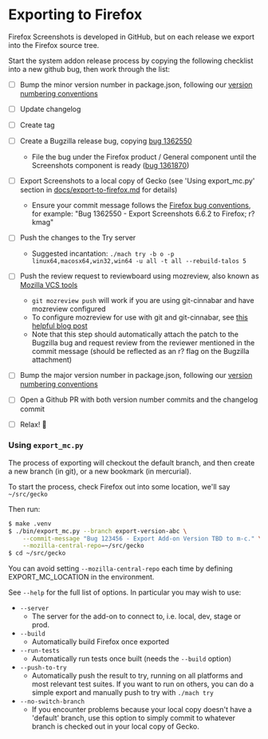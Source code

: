 # Exporting to Firefox

Firefox Screenshots is developed in GitHub, but on each release we export into the Firefox
source tree.

Start the system addon release process by copying the following checklist into a new github bug, then work through the list:

- [ ] Bump the minor version number in package.json, following our [version numbering conventions](https://github.com/mozilla-services/screenshots/issues/2647)
- [ ] Update changelog
- [ ] Create tag
- [ ] Create a Bugzilla release bug, copying [bug 1362550](https://bugzil.la/1362550)
  - File the bug under the Firefox product / General component until the Screenshots component is ready ([bug 1361870](https://bugzil.la/1361870))
- [ ] Export Screenshots to a local copy of Gecko (see 'Using export_mc.py' section in [docs/export-to-firefox.md](docs/export-to-firefox.md) for details)
  - Ensure your commit message follows the [Firefox bug conventions](https://mdn.io/Committing_Rules_and_Responsibilities), for example: "Bug 1362550 - Export Screenshots 6.6.2 to Firefox; r?kmag"
- [ ] Push the changes to the Try server
  - Suggested incantation: `./mach try -b o -p linux64,macosx64,win32,win64 -u all -t all --rebuild-talos 5`
- [ ] Push the review request to reviewboard using mozreview, also known as [Mozilla VCS tools](https://mozilla-version-control-tools.readthedocs.io/en/latest/)
  - `git mozreview push` will work if you are using git-cinnabar and have mozreview configured
  - To configure mozreview for use with git and git-cinnabar, see [this helpful blog post](https://sny.no/2016/03/geckogit)
  - Note that this step should automatically attach the patch to the Bugzilla bug and request review from the reviewer mentioned in the commit message (should be reflected as an r? flag on the Bugzilla attachment)
- [ ] Bump the major version number in package.json, following our [version numbering conventions](https://github.com/mozilla-services/screenshots/issues/2647)
- [ ] Open a Github PR with both version number commits and the changelog commit
- [ ] Relax! :beers:


### Using `export_mc.py`
The process of exporting will checkout the default branch, and then create a new
branch (in git), or a new bookmark (in mercurial).

To start the process, check Firefox out into some location, we'll say `~/src/gecko`

Then run:

```sh
$ make .venv
$ ./bin/export_mc.py --branch export-version-abc \
    --commit-message "Bug 123456 - Export Add-on Version TBD to m-c." \
    --mozilla-central-repo=~/src/gecko
$ cd ~/src/gecko
```

You can avoid setting `--mozilla-central-repo` each time by defining
EXPORT_MC_LOCATION in the environment.

See `--help` for the full list of options. In particular you may wish to use:

* `--server`
  * The server for the add-on to connect to, i.e. local, dev, stage or prod.
* `--build`
  * Automatically build Firefox once exported
* `--run-tests`
  * Automatically run tests once built (needs the `--build` option)
* `--push-to-try`
  * Automatically push the result to try, running on all platforms and most
  relevant test suites. If you want to run on others, you can do a simple export
  and manually push to try with `./mach try`
* `--no-switch-branch`
  * If you encounter problems because your local copy doesn't have a 'default'
    branch, use this option to simply commit to whatever branch is checked out
    in your local copy of Gecko.
